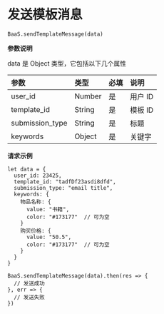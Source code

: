 <!-- ex_nonav -->

# 发送模板消息

`BaaS.sendTemplateMessage(data)`

**参数说明**

data 是 Object 类型，它包括以下几个属性

| 参数             | 类型   | 必填  | 说明 |
| :-------------- | :----- | :--- | :-- |
| user_id         | Number | 是   | 用户 ID |
| template_id     | String | 是   | 模板 ID |
| submission_type | String | 是   | 标题 |
| keywords        | Object | 是   | 关键字 |

**请求示例**

```
let data = {
  user_id: 23425,
  template_id: "tadfDf23asdi8dfd",
  submission_type: "email title",
  keywords: {
    物品名称: {
      value: "书籍",
      color: "#173177"  // 可为空
    }
    购买价格: {
      value: "50.5",
      color: "#173177"  // 可为空
    }
  }
}

BaaS.sendTemplateMessage(data).then(res => {
  // 发送成功
}, err => {
  // 发送失败
})
```